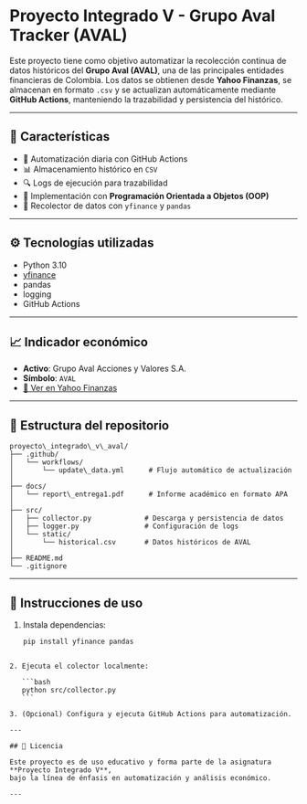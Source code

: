 # Proyecto Integrado V - Grupo Aval Tracker (AVAL)

Este proyecto tiene como objetivo automatizar la recolección continua de datos históricos del 
**Grupo Aval (AVAL)**, una de las principales entidades financieras de Colombia. Los datos se 
obtienen desde **Yahoo Finanzas**, se almacenan en formato `.csv` y se actualizan automáticamente 
mediante **GitHub Actions**, manteniendo la trazabilidad y persistencia del histórico.

---

## 📌 Características

- 🔄 Automatización diaria con GitHub Actions
- 📊 Almacenamiento histórico en `CSV`
- 🔍 Logs de ejecución para trazabilidad
- 🧱 Implementación con **Programación Orientada a Objetos (OOP)**
- 🧪 Recolector de datos con `yfinance` y `pandas`

---

## ⚙️ Tecnologías utilizadas

- Python 3.10
- [yfinance](https://pypi.org/project/yfinance/)
- pandas
- logging
- GitHub Actions

---

## 📈 Indicador económico

- **Activo**: Grupo Aval Acciones y Valores S.A.
- **Símbolo**: `AVAL`
- [🔗 Ver en Yahoo Finanzas](https://es-us.finanzas.yahoo.com/quote/AVAL/)

---

## 📁 Estructura del repositorio


```
proyecto\_integrado\_v\_aval/
├── .github/
│   └── workflows/
│       └── update\_data.yml      # Flujo automático de actualización
│
├── docs/
│   └── report\_entrega1.pdf      # Informe académico en formato APA
│
├── src/
│   ├── collector.py             # Descarga y persistencia de datos
│   ├── logger.py                # Configuración de logs
│   └── static/
│       └── historical.csv       # Datos históricos de AVAL
│
├── README.md
└── .gitignore

```

---

## 🚀 Instrucciones de uso

1. Instala dependencias:
   ```bash
   pip install yfinance pandas
````

2. Ejecuta el colector localmente:

   ```bash
   python src/collector.py
   ```

3. (Opcional) Configura y ejecuta GitHub Actions para automatización.

---

## 📄 Licencia

Este proyecto es de uso educativo y forma parte de la asignatura **Proyecto Integrado V**, 
bajo la línea de énfasis en automatización y análisis económico.

---
